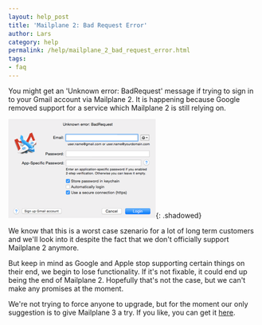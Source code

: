 ```yaml
---
layout: help_post
title: 'Mailplane 2: Bad Request Error'
author: Lars
category: help
permalink: /help/mailplane_2_bad_request_error.html
tags:
- faq
---
```


You might get an 'Unknown error: BadRequest' message if trying to sign in to your Gmail account via Mailplane 2. It is happening because Google removed support for a service which Mailplane 2 is still relying on.

![](/assets/help/2015-06-01-mailplane_2_bad_request_error/sign_in_dialog.png){: .shadowed}

We know that this is a worst case szenario for a lot of long term customers and we'll look into it despite the fact that we don't officially support Mailplane 2 anymore.

But keep in mind as Google and Apple stop supporting certain things on their end, we begin to lose functionality. If it's not fixable, it could end up being the end of Mailplane 2. Hopefully that's not the case, but we can't make any promises at the moment.

We're not trying to force anyone to upgrade, but for the moment our only suggestion is to give Mailplane 3 a try. If you like, you can get it [here](http://mailplaneapp.com).
